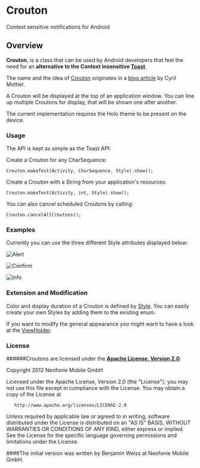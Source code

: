 # Crouton

Context sensitive notifications for Android

## Overview

**Crouton**, is a class that can be used by Android developers that feel the need for an **alternative to the Context insensitive [Toast](http://developer.android.com/reference/android/widget/Toast.html)**.

The name and the idea of [Crouton](https://github.com/neofoniemobile/Crouton/blob/master/src/de/neofonie/mobile/app/android/widget/crouton/Crouton.java) originates in a [blog article](http://android.cyrilmottier.com/?p=773) by Cyril Mottier.

A Crouton will be displayed at the top of an application window.
You can line up multiple Croutons for display, that will be shown one after another.

The current implementation requires the Holo theme to be present on the device.

### Usage

The API is kept as simple as the Toast API:

Create a Crouton for any CharSequence:

    Crouton.makeText(Activity, CharSequence, Style).show();
    
Create a Crouton with a String from your application's resources:

    Crouton.makeText(Activity, int, Style).show();

You can also cancel scheduled Croutons by calling:

    Crouton.cancelAllCroutons();

### Examples
Currently you can use the three different Style attributes displayed below:

![Alert](https://github.com/neofoniemobile/Crouton/raw/master/res/Alert.png "Example of Style.ALERT")

![Confirm](https://github.com/neofoniemobile/Crouton/raw/master/res/Confirm.png "Example of Style.CONFIRM")

![Info](https://github.com/neofoniemobile/Crouton/raw/master/res/Info.png "Example of Style.INFO")

### Extension and Modification

Color and display duration of a Crouton is defined by [Style](https://github.com/neofoniemobile/Crouton/blob/master/src/de/neofonie/mobile/app/android/widget/crouton/Style.java).
You can easily create your own Styles by adding them to the existing enum.

If you want to modify the general appearance you might want to have a look at the [ViewHolder](https://github.com/neofoniemobile/Crouton/blob/master/src/de/neofonie/mobile/app/android/widget/crouton/ViewHolder.java).

### License

######Croutons are licensed under the **[Apache License, Version 2.0](http://www.apache.org/licenses/LICENSE-2.0.html)**.

Copyright 2012 Neofonie Mobile GmbH

   Licensed under the Apache License, Version 2.0 (the "License");
   you may not use this file except in compliance with the License.
   You may obtain a copy of the License at

       http://www.apache.org/licenses/LICENSE-2.0

   Unless required by applicable law or agreed to in writing, software
   distributed under the License is distributed on an "AS IS" BASIS,
   WITHOUT WARRANTIES OR CONDITIONS OF ANY KIND, either express or implied.
   See the License for the specific language governing permissions and
   limitations under the License.

####The initial version was written by Benjamin Weiss at Neofonie Mobile GmbH.